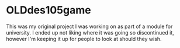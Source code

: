 # OLDdes105game
 This was my original project I was working on as part of a module for university.
 I ended up not liking where it was going so discontinued it, however I'm keeping it up for
 people to look at should they wish.
